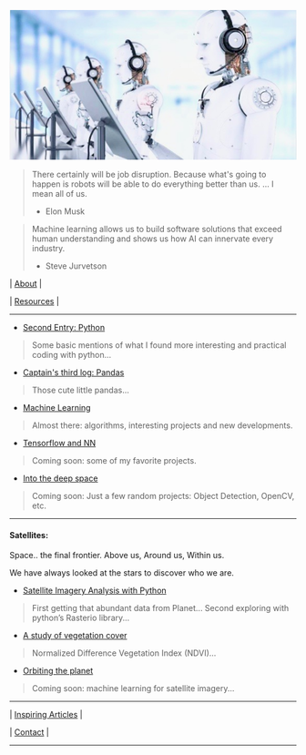 
![# Welcome to my adventure](/images/photo.jpeg)


> There certainly will be job disruption. Because what's going to happen is robots will be able to do everything better than us. ... I mean all of us.
> 
> - Elon Musk

> Machine learning allows us to build software solutions that exceed human understanding and shows us how AI can innervate every industry.
> - Steve Jurvetson

 
|  [About](docs/about.md) | 

|  [Resources](docs/Resources.md) | 

  
-----------------------------------------

* [Second Entry: Python](docs/second.md)
> Some basic mentions of what I found more interesting and practical coding with python...

* [Captain's third log: Pandas](docs/third.md)
> Those cute little pandas...

* [Machine Learning](docs/forth.md)
> Almost there: algorithms, interesting projects and new developments. 

* [Tensorflow and NN](docs/fifth.md)
> Coming soon: some of my favorite projects.

* [Into the deep space](docs/sixth.md)
> Coming soon: Just a few random projects: Object Detection, OpenCV, etc.

------------------------------------------

#### Satellites:

Space.. the final frontier. Above us, Around us, Within us.  

We have always looked at the stars to discover who we are.  

* [Satellite Imagery Analysis with Python](docs/satellite1.md)
> First getting that abundant data from Planet...
> Second exploring with python’s Rasterio library...

* [A study of vegetation cover](docs/satellite2.md)
> Normalized Difference Vegetation Index (NDVI)...

* [Orbiting the planet](docs/Satellite3NNKeras.md)
> Coming soon: machine learning for satellite imagery...

------------------------------------------

| [Inspiring Articles](docs/inspiring.md) | 

| [Contact](docs/contact.md) | 

---------------------------------------


